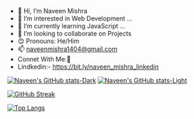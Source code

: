 - 👋 Hi, I’m Naveen Mishra
- 👀 I’m interested in Web Development ...
- 🌱 I’m currently learning JavaScript ...
- 💞️ I’m looking to collaborate on Projects
- 😊 Pronouns: He/Him
- 📫 naveenmishra1404@gmail.com
- 
  Connet With Me:🤝
-  Lindkedin:- https://bit.ly/naveen_mishra_linkedin
<!---
nvineng14/nvineng14 is a ✨ special ✨ repository because its `README.md` (this file) appears on your GitHub profile.
You can click the Preview link to take a look at your changes.
--->

[![Naveen's GitHub stats-Dark](https://github-readme-stats.vercel.app/api?username=mishra-naveen-dev&show_icons=true&theme=radical#gh-dark-mode-only)](https://github.com/mishra-naveen-dev/github-readme-stats#gh-dark-mode-only)
[![Naveen's GitHub stats-Light](https://github-readme-stats.vercel.app/api?username=mishra-naveen-dev&show_icons=true&theme=radical#gh-light-mode-only)](https://github.com/mishra-naveen-dev/github-readme-stats#gh-light-mode-only)

 [![GitHub Streak](https://github-readme-streak-stats.herokuapp.com?user=mishra-naveen-dev&theme=radical&hide_border=true)](https://git.io/streak-stats)

[![Top Langs](https://github-readme-stats.vercel.app/api/top-langs/?username=mishra-naveen-dev&layout=pie)](https://github.com/mishra-naveen-dev/github-readme-stats)
